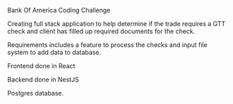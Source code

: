 Bank Of America Coding Challenge

Creating full stack application to help determine if the trade requires a GTT check and client has filled up required documents for the check.

Requirements includes a feature to process the checks and input file system to add data to database.

Frontend done in React

Backend done in NestJS

Postgres database.
